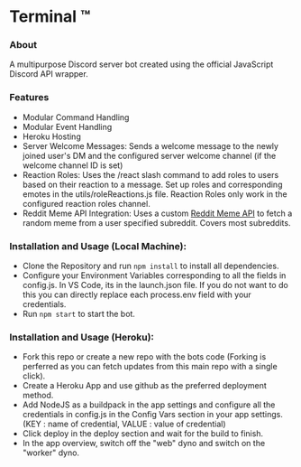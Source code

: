# Terminal ™

### About
A multipurpose Discord server bot created using the official JavaScript Discord API wrapper.

### Features
* Modular Command Handling 
* Modular Event Handling
* Heroku Hosting
* Server Welcome Messages: Sends a welcome message to the newly joined user's DM and the configured server welcome channel (if the welcome channel ID is set) 
* Reaction Roles: Uses the /react slash command to add roles to users based on their reaction to a message. Set up roles and corresponding emotes in the utils/roleReactions.js file. Reaction Roles only work in the configured reaction roles channel.
* Reddit Meme API Integration: Uses a custom [Reddit Meme API](https://github.com/Rafi-99/Meme-API) to fetch a random meme from a user specified subreddit. Covers most subreddits.

### Installation and Usage (Local Machine):
* Clone the Repository and run <code>npm install</code> to install all dependencies.
* Configure your Environment Variables corresponding to all the fields in config.js. In VS Code, its in the launch.json file. If you do not want to do this you can directly replace each process.env field with your credentials.
* Run <code>npm start</code> to start the bot.

### Installation and Usage (Heroku):
* Fork this repo or create a new repo with the bots code (Forking is perferred as you can fetch updates from this main repo with a single click).
* Create a Heroku App and use github as the preferred deployment method.
* Add NodeJS as a buildpack in the app settings and configure all the credentials in config.js in the Config Vars section in your app settings. (KEY : name of credential, VALUE : value of credential)
* Click deploy in the deploy section and wait for the build to finish.
* In the app overview, switch off the "web" dyno and switch on the "worker" dyno.